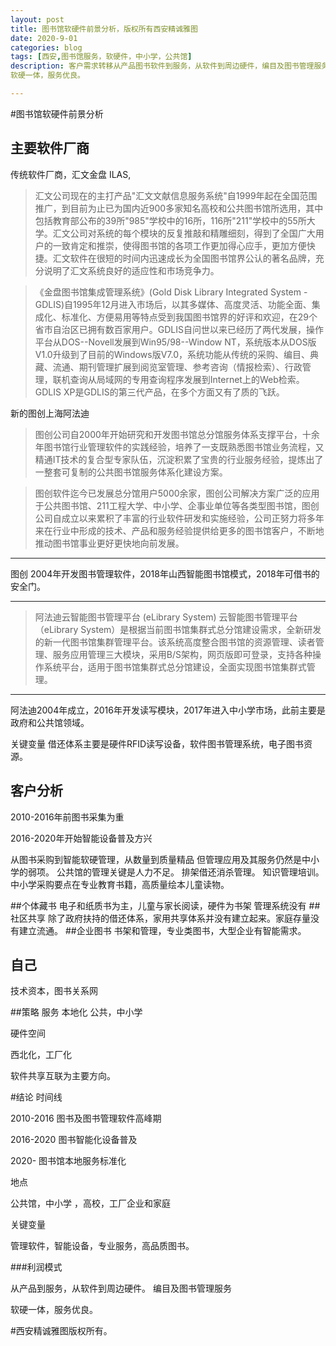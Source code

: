 ```yaml
---
layout: post
title: 图书馆软硬件前景分析，版权所有西安精诚雅图
date: 2020-9-01
categories: blog
tags: [西安,图书馆服务，软硬件，中小学，公共馆]
description: 客户需求转移从产品图书软件到服务，从软件到周边硬件，编目及图书管理服务，
软硬一体，服务优良。

---
```




#图书馆软硬件前景分析


## 主要软件厂商

传统软件厂商，汇文金盘	ILAS,

> 汇文公司现在的主打产品"汇文文献信息服务系统"自1999年起在全国范围推广，到目前为止已为国内近900多家知名高校和公共图书馆所选用，其中包括教育部公布的39所"985"学校中的16所，116所"211"学校中的55所大学。汇文公司对系统的每个模块的反复推敲和精雕细刻，得到了全国广大用户的一致肯定和推崇，使得图书馆的各项工作更加得心应手，更加方便快捷。汇文软件在很短的时间内迅速成长为全国图书馆界公认的著名品牌，充分说明了汇文系统良好的适应性和市场竞争力。



>《金盘图书馆集成管理系统》(Gold Disk Library Integrated System - GDLIS)自1995年12月进入市场后，以其多媒体、高度灵活、功能全面、集成化、标准化、方便易用等特点受到我国图书馆界的好评和欢迎，在29个省市自治区已拥有数百家用户。GDLIS自问世以来已经历了两代发展，操作平台从DOS--Novell发展到Win95/98--Window NT，系统版本从DOS版V1.0升级到了目前的Windows版V7.0，系统功能从传统的采购、编目、典藏、流通、期刊管理扩展到阅览室管理、参考咨询（情报检索）、行政管理，联机查询从局域网的专用查询程序发展到Internet上的Web检索。GDLIS XP是GDLIS的第三代产品，在多个方面又有了质的飞跃。




新的图创上海阿法迪

>图创公司自2000年开始研究和开发图书馆总分馆服务体系支撑平台，十余年图书馆行业管理软件的实践经验，培养了一支既熟悉图书馆业务流程，又精通IT技术的复合型专家队伍，沉淀积累了宝贵的行业服务经验，提炼出了一整套可复制的公共图书馆服务体系化建设方案。

>图创软件迄今已发展总分馆用户5000余家，图创公司解决方案广泛的应用于公共图书馆、211工程大学、中小学、企事业单位等各类型图书馆，图创公司自成立以来累积了丰富的行业软件研发和实施经验，公司正努力将多年来在行业中形成的技术、产品和服务经验提供给更多的图书馆客户，不断地推动图书馆事业更好更快地向前发展。

---
图创 2004年开发图书管理软件，2018年山西智能图书馆模式，2018年可借书的安全门。





---
>阿法迪云智能图书管理平台 (eLibrary System)
云智能图书管理平台（eLibrary System）是根据当前图书馆集群式总分馆建设需求，全新研发的新一代图书馆集群管理平台。该系统高度整合图书馆的资源管理、读者管理、服务应用管理三大模块，采用B/S架构，网页版即可登录，支持各种操作系统平台，适用于图书馆集群式总分馆建设，全面实现图书馆集群式管理。


---
阿法迪2004年成立，2016年开发读写模块，2017年进入中小学市场，此前主要是政府和公共馆领域。

关键变量 借还体系主要是硬件RFID读写设备，软件图书管理系统，电子图书资源。

## 客户分析

2010-2016年前图书采集为重

2016-2020年开始智能设备普及方兴

从图书采购到智能软硬管理，从数量到质量精品
但管理应用及其服务仍然是中小学的弱项。
公共馆的管理关键是人力不足。
排架借还消杀管理。
知识管理培训。
中小学采购要点在专业教育书籍，高质量绘本儿童读物。

##个体藏书
电子和纸质书为主，儿童与家长阅读，硬件为书架
管理系统没有
##社区共享
除了政府扶持的借还体系，家用共享体系并没有建立起来。家庭存量没有建立流通。
##企业图书
书架和管理，专业类图书，大型企业有智能需求。

## 自己
技术资本，图书关系网

##策略
服务
本地化
 公共，中小学

硬件空间

西北化，工厂化

软件共享互联为主要方向。


#结论
时间线

2010-2016 图书及图书管理软件高峰期

2016-2020 图书智能化设备普及

2020-  图书馆本地服务标准化

地点 

公共馆，中小学 ，高校，工厂企业和家庭

关键变量

管理软件，智能设备，专业服务，高品质图书。


###利润模式

从产品到服务，从软件到周边硬件。
编目及图书管理服务

软硬一体，服务优良。

#西安精诚雅图版权所有。
